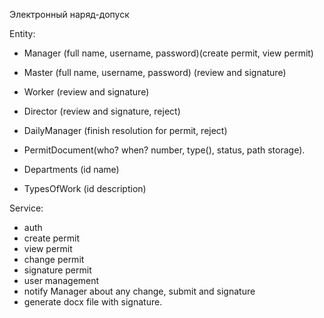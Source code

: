 Электронный наряд-допуск

Entity:

- Manager (full name, username, password)(create permit, view permit)
- Master (full name, username, password) (review and signature)
- Worker (review and signature)
- Director (review and signature, reject)
- DailyManager (finish resolution for permit, reject)

- PermitDocument(who? when? number, type(), status, path storage).
- Departments (id name) 
- TypesOfWork (id description)

Service:
- auth
- create permit
- view permit
- change permit
- signature permit
- user management 
- notify Manager about any change, submit and signature
- generate docx file with signature. 




